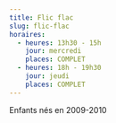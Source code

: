 ```yaml
---
title: Flic flac
slug: flic-flac
horaires:
  - heures: 13h30 - 15h
    jour: mercredi
    places: COMPLET
  - heures: 18h - 19h30
    jour: jeudi
    places: COMPLET
---
```

Enfants nés en 2009-2010
